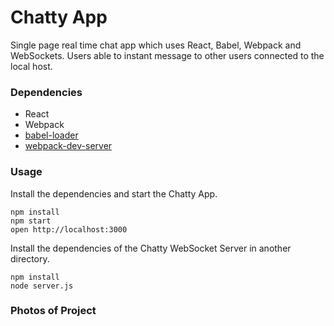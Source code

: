 Chatty App
=====================

Single page real time chat app which uses React, Babel, Webpack and WebSockets. Users able to instant message to other users connected to the local host.

### Dependencies

* React
* Webpack
* [babel-loader](https://github.com/babel/babel-loader)
* [webpack-dev-server](https://github.com/webpack/webpack-dev-server)


### Usage

Install the dependencies and start the Chatty App.

```
npm install
npm start
open http://localhost:3000
```

Install the dependencies of the Chatty WebSocket Server in another directory.

```
npm install
node server.js
```

### Photos of Project






